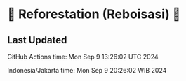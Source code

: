 
# 🌳 Reforestation (Reboisasi) 🌲

## Last Updated

GitHub Actions time: Mon Sep  9 13:26:02 UTC 2024

Indonesia/Jakarta time: Mon Sep  9 20:26:02 WIB 2024
